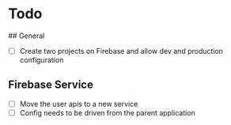 # Todo

## General

- [ ] Create two projects on Firebase and allow dev and production configuration

## Firebase Service

- [ ] Move the user apis to a new service
- [ ] Config needs to be driven from the parent application
